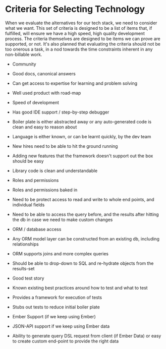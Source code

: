 # Criteria for Selecting Technology
When we evaluate the alternatives for our tech stack, we need to consider what we want.  This set of criteria is designed to be a list of items that, if fulfilled, will ensure we have a high speed, high quality development process.
The criteria themselves are designed to be items we can prove are supported, or not.  It's also planned that evaluating the criteria should not be too onerous a task, in a nod towards the time constraints inherent in any non-billable work.

* Community
 * Good docs, canonical answers
 * Can get access to expertise for learning and problem solving
 * Well used product with road-map
 
* Speed of development
 * Has good IDE support / step-by-step debugger
 * Boiler plate is either abstracted away or any auto-generated code is clean and easy to reason about
 * Language is either known, or can be learnt quickly, by the dev team
 * New hires need to be able to hit the ground running
 * Adding new features that the framework doesn't support out the box should be easy
 * Library code is clean and understandable

* Roles and permissions
 * Roles and permissions baked in
 * Need to be protect access to read and write to whole end points, and individual fields
 * Need to be able to access the query before, and the results after hitting the db in case we need to make custom changes

* ORM / database access
 * Any ORM model layer can be constructed from an existing db, including relationships
 * ORM supports joins and more complex queries
 * Should be able to drop-down to SQL and re-hydrate objects from the results-set


* Good test story
 * Known existing best practices around how to test and what to test
 * Provides a framework for execution of tests
 * Stubs out tests to reduce initial boiler plate

* Ember Support (if we keep using Ember)
 * JSON-API support if we keep using Ember data
 * Ability to generate query DSL request from client (if Ember Data) or easy to create custom end-point to provide the right data
 
